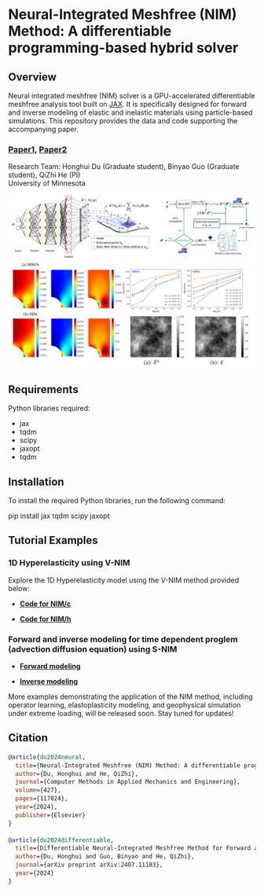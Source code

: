 # Neural-Integrated Meshfree (NIM) Method: A differentiable programming-based hybrid solver

## Overview
Neural integrated meshfree (NIM) solver is a GPU-accelerated differentiable meshfree analysis tool built on [JAX](https://github.com/jax-ml/jax). It is specifically designed for forward and inverse modeling of elastic and inelastic materials using particle-based simulations. This repository provides the data and code supporting the accompanying paper.

### [Paper1](https://www.sciencedirect.com/science/article/pii/S0045782524002809), [Paper2](https://arxiv.org/abs/2407.11183)

Research Team: Honghui Du (Graduate student), Binyao Guo (Graduate student), QiZhi He (PI)<br>
University of Minnesota<br>

![NIM](docs/architecture.png)
![example](docs/result_example.png)

## Requirements
Python libraries required:
- jax
- tqdm
- scipy
- jaxopt
- tqdm

## Installation
To install the required Python libraries, run the following command:

pip install jax tqdm scipy jaxopt

## Tutorial Examples

### 1D Hyperelasticity using V-NIM
Explore the 1D Hyperelasticity model using the V-NIM method provided below:
- **[Code for NIM/c](1D_hyperelasticity/NIM-C_1D_hyperelasticity_Tutorial.ipynb)**

- **[Code for NIM/h](1D_hyperelasticity/NIM-H_1D_hyperelasticity_Tutorial.ipynb)**

### Forward and inverse modeling for time dependent proglem (advection diffusion equation) using S-NIM

- **[Forward modeling](Advection_diffusion_equation_forward/JAX_SNIM_ADE_forward.py)**

- **[Inverse modeling](Advection_diffusion_equation_inverse/JAX_SNIM_ADE_inverse.py)**

More examples demonstrating the application of the NIM method, including operator learning, elastoplasticity modeling, and geophysical simulation under extreme loading, will be released soon. Stay tuned for updates!


## Citation

```bibtex
@article{du2024neural,
  title={Neural-Integrated Meshfree (NIM) Method: A differentiable programming-based hybrid solver for computational mechanics},
  author={Du, Honghui and He, QiZhi},
  journal={Computer Methods in Applied Mechanics and Engineering},
  volume={427},
  pages={117024},
  year={2024},
  publisher={Elsevier}
}

@article{du2024differentiable,
  title={Differentiable Neural-Integrated Meshfree Method for Forward and Inverse Modeling of Finite Strain Hyperelasticity},
  author={Du, Honghui and Guo, Binyao and He, QiZhi},
  journal={arXiv preprint arXiv:2407.11183},
  year={2024}
}

```
